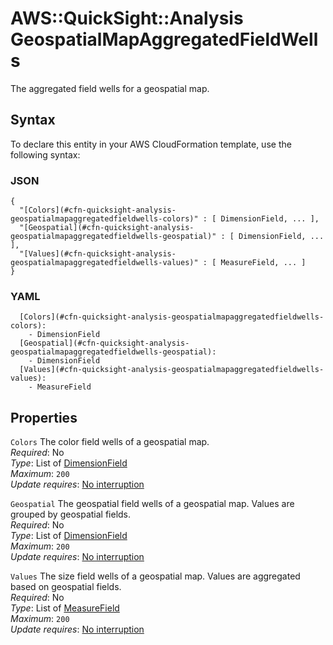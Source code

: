 # AWS::QuickSight::Analysis GeospatialMapAggregatedFieldWells<a name="aws-properties-quicksight-analysis-geospatialmapaggregatedfieldwells"></a>

The aggregated field wells for a geospatial map\.

## Syntax<a name="aws-properties-quicksight-analysis-geospatialmapaggregatedfieldwells-syntax"></a>

To declare this entity in your AWS CloudFormation template, use the following syntax:

### JSON<a name="aws-properties-quicksight-analysis-geospatialmapaggregatedfieldwells-syntax.json"></a>

```
{
  "[Colors](#cfn-quicksight-analysis-geospatialmapaggregatedfieldwells-colors)" : [ DimensionField, ... ],
  "[Geospatial](#cfn-quicksight-analysis-geospatialmapaggregatedfieldwells-geospatial)" : [ DimensionField, ... ],
  "[Values](#cfn-quicksight-analysis-geospatialmapaggregatedfieldwells-values)" : [ MeasureField, ... ]
}
```

### YAML<a name="aws-properties-quicksight-analysis-geospatialmapaggregatedfieldwells-syntax.yaml"></a>

```
  [Colors](#cfn-quicksight-analysis-geospatialmapaggregatedfieldwells-colors):
    - DimensionField
  [Geospatial](#cfn-quicksight-analysis-geospatialmapaggregatedfieldwells-geospatial):
    - DimensionField
  [Values](#cfn-quicksight-analysis-geospatialmapaggregatedfieldwells-values):
    - MeasureField
```

## Properties<a name="aws-properties-quicksight-analysis-geospatialmapaggregatedfieldwells-properties"></a>

`Colors` <a name="cfn-quicksight-analysis-geospatialmapaggregatedfieldwells-colors"></a>
The color field wells of a geospatial map\.  
_Required_: No  
_Type_: List of [DimensionField](aws-properties-quicksight-analysis-dimensionfield.md)  
_Maximum_: `200`  
_Update requires_: [No interruption](https://docs.aws.amazon.com/AWSCloudFormation/latest/UserGuide/using-cfn-updating-stacks-update-behaviors.html#update-no-interrupt)

`Geospatial` <a name="cfn-quicksight-analysis-geospatialmapaggregatedfieldwells-geospatial"></a>
The geospatial field wells of a geospatial map\. Values are grouped by geospatial fields\.  
_Required_: No  
_Type_: List of [DimensionField](aws-properties-quicksight-analysis-dimensionfield.md)  
_Maximum_: `200`  
_Update requires_: [No interruption](https://docs.aws.amazon.com/AWSCloudFormation/latest/UserGuide/using-cfn-updating-stacks-update-behaviors.html#update-no-interrupt)

`Values` <a name="cfn-quicksight-analysis-geospatialmapaggregatedfieldwells-values"></a>
The size field wells of a geospatial map\. Values are aggregated based on geospatial fields\.  
_Required_: No  
_Type_: List of [MeasureField](aws-properties-quicksight-analysis-measurefield.md)  
_Maximum_: `200`  
_Update requires_: [No interruption](https://docs.aws.amazon.com/AWSCloudFormation/latest/UserGuide/using-cfn-updating-stacks-update-behaviors.html#update-no-interrupt)
